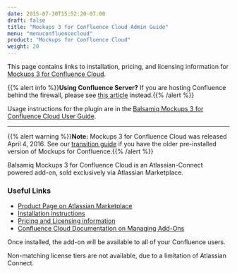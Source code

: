 ```yaml
---
date: 2015-07-30T15:52:20-07:00
draft: false
title: "Mockups 3 for Confluence Cloud Admin Guide"
menu: "menuconfluencecloud"
product: "Mockups for Confluence Cloud"
weight: 20
---
```


This page contains links to installation, pricing, and licensing information for [Mockups 3 for Confluence Cloud](https://marketplace.atlassian.com/plugins/com.balsamiq.mockups.confluence/cloud/overview).

{{% alert info %}}**Using Confluence Server?** If you are hosting Confluence behind the firewall, please see [this article](/confluence/admin-guide/) instead.{{% /alert %}}

Usage instructions for the plugin are in the [Balsamiq Mockups 3 for Confluence Cloud User Guide](/confluence/user-guide-cloud/).

* * *

{{% alert warning %}}**Note:** Mockups 3 for Confluence Cloud was released April 4, 2016.  See our [transition guide](/confluence/transition-guide/) if you have the older pre-installed version of Mockups for Confluence.{{% /alert %}}

Balsamiq Mockups 3 for Confluence Cloud is an Atlassian-Connect powered add-on, sold exclusively via Atlassian Marketplace.

### Useful Links

* [Product Page on Atlassian Marketplace](https://marketplace.atlassian.com/plugins/com.balsamiq.mockups.confluence/cloud/overview)
* [Installation instructions](https://marketplace.atlassian.com/plugins/com.balsamiq.mockups.confluence/cloud/installation)
* [Pricing and Licensing information](https://marketplace.atlassian.com/plugins/com.balsamiq.mockups.confluence/cloud/pricing)
* [Confluence Cloud Documentation on Managing Add-Ons](https://confluence.atlassian.com/doc/managing-add-ons-or-plugins-25788666.html)

Once installed, the add-on will be available to all of your Confluence users.

Non-matching license tiers are not available, due to a limitation of Atlassian Connect.